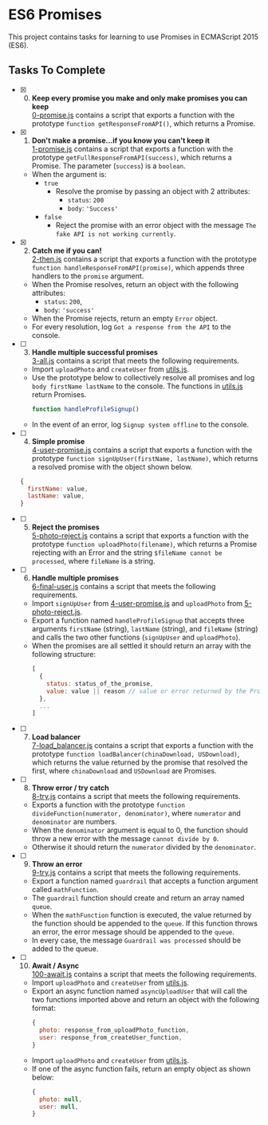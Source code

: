 # ES6 Promises

This project contains tasks for learning to use Promises in ECMAScript 2015 (ES6).

## Tasks To Complete

+ [x] 0. **Keep every promise you make and only make promises you can keep**<br/>[0-promise.js](0-promise.js) contains a script that exports a function with the prototype `function getResponseFromAPI()`, which returns a Promise.

+ [x] 1. **Don't make a promise...if you know you can't keep it**<br/>[1-promise.js](1-promise.js) contains a script that exports a function with the prototype `getFullResponseFromAPI(success)`, which returns a Promise. The parameter (`success`) is a `boolean`.
  + When the argument is:
    + `true`
      + Resolve the promise by passing an object with 2 attributes:
        + `status`: `200`
        + `body`: `'Success'`
    + `false`
      + Reject the promise with an error object with the message `The fake API is not working currently`.

+ [x] 2. **Catch me if you can!**<br/>[2-then.js](2-then.js) contains a script that exports a function with the prototype `function handleResponseFromAPI(promise)`, which appends three handlers to the `promise` argument.
  + When the Promise resolves, return an object with the following attributes:
    + `status`: `200`,
    + `body`: `'success'`
  + When the Promise rejects, return an empty `Error` object.
  + For every resolution, log `Got a response from the API` to the console.

+ [ ] 3. **Handle multiple successful promises**<br/>[3-all.js](3-all.js) contains a script that meets the following requirements.
  + Import `uploadPhoto` and `createUser` from [utils.js](utils.js).
  + Use the prototype below to collectively resolve all promises and log `body firstName lastName` to the console. The functions in [utils.js](utils.js) return Promises.
    ```js
    function handleProfileSignup()
    ```
  + In the event of an error, log `Signup system offline` to the console.

+ [ ] 4. **Simple promise**<br/>[4-user-promise.js](4-user-promise.js) contains a script that exports a function with the prototype `function signUpUser(firstName, lastName)`, which returns a resolved promise with the object shown below.
  ```js
  {
    firstName: value,
    lastName: value,
  }
  ```

+ [ ] 5. **Reject the promises**<br/>[5-photo-reject.js](5-photo-reject.js) contains a script that exports a function with the prototype `function uploadPhoto(filename)`, which returns a Promise rejecting with an Error and the string `$fileName cannot be processed`, where `fileName` is a string.

+ [ ] 6. **Handle multiple promises**<br/>[6-final-user.js](6-final-user.js) contains a script that meets the following requirements.
  + Import `signUpUser` from [4-user-promise.js](4-user-promise.js) and `uploadPhoto` from [5-photo-reject.js](5-photo-reject.js).
  + Export a function named `handleProfileSignup` that accepts three arguments `firstName` (string), `lastName` (string), and `fileName` (string) and calls the two other functions (`signUpUser` and `uploadPhoto`).
  + When the promises are all settled it should return an array with the following structure:
    ```js
    [
      {
        status: status_of_the_promise,
        value: value || reason // value or error returned by the Promise
      },
      ...
    ]
    ```

+ [ ] 7. **Load balancer**<br/>[7-load_balancer.js](7-load_balancer.js) contains a script that exports a function with the prototype `function loadBalancer(chinaDownload, USDownload)`, which returns the value returned by the promise that resolved the first, where `chinaDownload` and `USDownload` are Promises.

+ [ ] 8. **Throw error / try catch**<br/>[8-try.js](8-try.js) contains a script that meets the following requirements.
  + Exports a function with the prototype `function divideFunction(numerator, denominator)`, where `numerator` and `denominator` are numbers.
  + When the `denominator` argument is equal to 0, the function should throw a new error with the message `cannot divide by 0`.
  + Otherwise it should return the `numerator` divided by the `denominator`.

+ [ ] 9. **Throw an error**<br/>[9-try.js](9-try.js) contains a script that meets the following requirements.
  + Export a function named `guardrail` that accepts a function argument called `mathFunction`.
  + The `guardrail` function should create and return an array named `queue`.
  + When the `mathFunction` function is executed, the value returned by the function should be appended to the `queue`. If this function throws an error, the error message should be appended to the `queue`.
  + In every case, the message `Guardrail was processed` should be added to the queue.

+ [ ] 10. **Await / Async**<br/>[100-await.js](100-await.js) contains a script that meets the following requirements.
  + Import `uploadPhoto` and `createUser` from [utils.js](utils.js).
  + Export an async function named `asyncUploadUser` that will call the two functions imported above and return an object with the following format:
    ```js
    {
      photo: response_from_uploadPhoto_function,
      user: response_from_createUser_function,
    }
    ```
  + Import `uploadPhoto` and `createUser` from [utils.js](utils.js).
  + If one of the async function fails, return an empty object as shown below:
    ```js
    {
      photo: null,
      user: null,
    }
    ```
